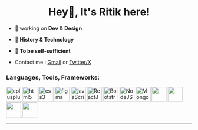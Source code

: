 <h1 align="center">Hey👋, It's Ritik here!</h1>
<!-- <h3 align="center">A passionate designer and a developer</h3> -->

- 🔭 working on **Dev** & **Design**

- 📑 **History & Technology**
- 🥅 **To be self-sufficient**
- Contact me : <a href="mailto:ritikagrawal3268@gmail.com">Gmail</a>  or  <a href="https://x.com/ritik_agrawal12">Twitter/X</a>


<!-- - ✨ **Artificial Intelligence of the Natural Intelligence** -->
<!-- - 🌱 I’m currently learning **FrontEnd WebDev** -->



<h3 align="left">Languages, Tools, Frameworks:</h3>
<p align="left">
<a href="https://www.w3schools.com/cpp/" target="_blank" rel="noreferrer"> <img src="https://cdn-icons-png.flaticon.com/512/6132/6132222.png" alt="cplusplus" width="40" height="40"/> </a> 
<a href="https://www.w3schools.com/html/" target="_blank" rel="noreferrer"> <img src="https://cdn-icons-png.flaticon.com/512/1051/1051277.png" alt="html5" width="40" height="40"/> </a>
<a href="https://www.w3schools.com/css/" target="_blank" rel="noreferrer"> <img src="https://cdn-icons-png.flaticon.com/512/732/732190.png" alt="css3" width="40" height="40"/> </a>
<a href="https://www.figma.com/" target="_blank" rel="noreferrer"> <img src="https://www.vectorlogo.zone/logos/figma/figma-icon.svg" alt="figma" width="40" height="40"/> </a>
<a href="https://www.w3schools.com/js/" target="_blank" rel="noreferrer"> <img src="https://encrypted-tbn0.gstatic.com/images?q=tbn:ANd9GcQrdUoIjZppJIYq7InQ5w52tPFzaiMs4TXxLA&s" alt="javaScript" width="40" height="40"/> </a> 
<a href="https://www.react.dev" target="_blank" rel="noreferrer"> <img src="https://encrypted-tbn0.gstatic.com/images?q=tbn:ANd9GcTSoW3g9hjXIasgon-kpzz-lD9z4SsalyPbZA&s" alt="ReactJS" width="40" height="40"/> </a> 
<a href="https://www.getbootstrap.com/" target="_blank" rel="noreferrer"> <img src="https://cdn-icons-png.flaticon.com/128/5968/5968672.png" alt="Bootstrap" width="40" height="40"/> </a> 
<a href="https://www.nodejs.org/" target="_blank" rel="noreferrer"> <img src="https://cdn.worldvectorlogo.com/logos/nodejs-icon.svg" alt="NodeJS" width="40" height="40"/> </a> 
<a href="https://www.mongodb.com" target="_blank" rel="noreferrer"> <img src="https://www.vectorlogo.zone/logos/mongodb/mongodb-icon.svg" alt="Mongoose" width="40" height="40"/> </a>
  <a href="https://www.firebase.google.com/" target="_blank" rel="noreferrer"> <img src="https://www.svgrepo.com/show/353735/firebase.svg" width="40" height="40"/> </a>
    <a href="https://reactnative.dev/" target="_blank" rel="noreferrer"> <img src="https://reactnative.dev/img/header_logo.svg" width="40" height="40"/> </a>
  <a href="https://git-scm.com" target="_blank" rel="noreferrer"> <img src="https://avatars.githubusercontent.com/u/18133?s=280&v=4" width="40" height="40"/> </a>
  <a href="https://postman.com" target="_blank" rel="noreferrer"> <img src="https://voyager.postman.com/logo/postman-logo-icon-orange.svg" width="40" height="40"/> </a>
</p> 
</div>

---
